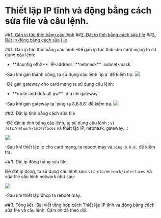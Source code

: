 # Thiết lập IP tĩnh và động bằng cách sửa file và câu lệnh.
##[1. Gán ip tức thời bằng câu lệnh](#caulenh)
##[2. Đặt ip tĩnh bằng cách sửa file](#iptinh)
##[3. Đặt ip động bằng cách sửa file](#dong)


<a name="caulenh"></a>
##1. Gán ip tức thời bằng câu lệnh
-Để gán ip tức thời cho card mạng ta sử dụng câu lệnh: 
<ul>
<li>**ifconfig ethX** `IP-address` **netmask** `subnet-mask`</li>
</ul>
-Sau khi gán thành công, ta sử dụng câu lệnh `ip a` để kiểm tra.

<img src="http://i.imgur.com/RcoeVR0.png">

-Để gán gateway cho card mạng ta sử dụng câu lệnh:
<ul>
<li>**route add default gw** `địa chỉ gateway`</li>
</ul>
-Sau khi gán gateway ta `ping ra 8.8.8.8` để kiểm tra. 

<img src="http://i.imgur.com/7fTo2Ua.png">


<a name="iptinh"></a>
##2. Đặt ip tĩnh bằng cách sửa file

-Để đặt ip tĩnh bằng câu lệnh, ta sử dụng câu lệnh : `vi /etc/network/interfaces` và thiết lập IP, netmask, gateway,..:

<img src="http://i.imgur.com/IUHAe3Y.png">

-Sau khi thiết lập ip cho card mạng, ta reboot máy và `ping 8.8.8.` để kiểm tra.


<a name="dong"></a>

##3. Đặt ip động bằng sửa file:

Để đặt ip động, ta sử dụng câu lệnh sau: 
`vi/ etc/network/interfaces`
Và sửa file cấu hình network như sau:

<img src="http://i.imgur.com/f9umTNs.png">

-Sau khi thiết lập dhcp ta reboot máy.

##3. Tổng kết
-Bài viết tổng hợp cách Thiết lập IP tĩnh và động bằng cách sửa file và câu lệnh.
Cảm ơn đã theo dõi.
































